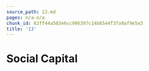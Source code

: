 ```yaml
---
source_path: 13.md
pages: n/a-n/a
chunk_id: 62ff44a503e6cc996397c14b6544f3fa9af9e5e3
title: '13'
---
```

# Social Capital
